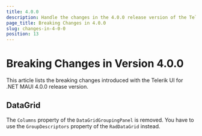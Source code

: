 ```yaml
---
title: 4.0.0
description: Handle the changes in the 4.0.0 release version of the Telerik UI for .NET MAUI components.
page_title: Breaking Changes in 4.0.0
slug: changes-in-4-0-0
position: 13
---
```


# Breaking Changes in Version 4.0.0

This article lists the breaking changes introduced with the Telerik UI for .NET MAUI 4.0.0 release version.

## DataGrid

The `Columns` property of the `DataGridGroupingPanel` is removed. You have to use the `GroupDescriptors` property of the `RadDataGrid` instead.